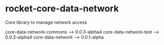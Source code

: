 # rocket-core-data-network
Core library to manage network access


core-data-network-commons --> 0.0.3-alpha4
core-data-network-test --> 0.0.2–alpha4
core-data-network --> 0.0.1-alpha